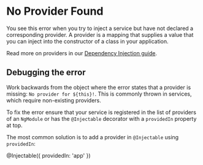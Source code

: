 # No Provider Found

<docs-video src="https://www.youtube.com/embed/lAlOryf1-WU"/>

You see this error when you try to inject a service but have not declared a corresponding provider. A provider is a mapping that supplies a value that you can inject into the constructor of a class in your application.

Read more on providers in our [Dependency Injection guide](guide/di).

## Debugging the error

Work backwards from the object where the error states that a provider is missing: `No provider for ${this}!`. This is commonly thrown in services, which require non-existing providers.

To fix the error ensure that your service is registered in the list of providers of an `NgModule` or has the `@Injectable` decorator with a `providedIn` property at top.

The most common solution is to add a provider in `@Injectable` using `providedIn`:

<docs-code language="typescript">
@Injectable({ providedIn: 'app' })
</docs-code>
